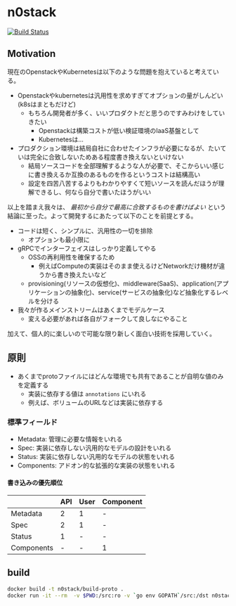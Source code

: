 # n0stack

[![Build Status](https://travis-ci.org/n0stack/proto.svg?branch=master)](https://travis-ci.org/n0stack/proto)

## Motivation

現在のOpenstackやKubernetesは以下のような問題を抱えていると考えている。

- Openstackやkubernetesは汎用性を求めすぎてオプションの量がしんどい (k8sはまともだけど)
  - もちろん開発者が多く、いいプロダクトだと思うのですみわけをしていきたい
    - Openstackは構築コストが低い検証環境のIaaS基盤として
    - Kubernetesは...
- プロダクション環境は結局自社に合わせたインフラが必要になるが、たいていは完全に合致しないためある程度書き換えないといけない
  - 結局ソースコードを全部理解するような人が必要で、そこからいい感じに書き換えるか互換のあるものを作るというコストは結構高い
  - 設定を四苦八苦するよりもわかりやすくて短いソースを読んだほうが理解できるし、何なら自分で書いたほうがいい

以上を踏まえ我々は、 *最初から自分で最高に合致するものを書けばよい* という結論に至った。よって開発するにあたって以下のことを前提とする。

- コードは短く、シンプルに、汎用性の一切を排除
  - オプションも最小限に
- gRPCでインターフェイスはしっかり定義してやる
  - OSSの再利用性を確保するため
    - 例えばComputeの実装はそのまま使えるけどNetworkだけ機材が違うから書き換えたいなど
  - provisioning(リソースの仮想化)、middleware(SaaS)、application(アプリケーションの抽象化)、service(サービスの抽象化)など抽象化するレベルを分ける
- 我々が作るメインストリームはあくまでモデルケース
  - 変える必要があれば各自がフォークして良しなにやること

加えて、個人的に楽しいので可能な限り新しく面白い技術を採用していく。

## 原則

- あくまでprotoファイルにはどんな環境でも共有であることが自明な値のみを定義する
  - 実装に依存する値は `annotations` にいれる
  - 例えば、ボリュームのURLなどは実装に依存する

### 標準フィールド

- Metadata: 管理に必要な情報をいれる
- Spec: 実装に依存しない汎用的なモデルの設計をいれる
- Status: 実装に依存しない汎用的なモデルの状態をいれる
- Components: アドオン的な拡張的な実装の状態をいれる

#### 書き込みの優先順位

|  | API | User | Component |
| -- | -- | -- | -- |
| Metadata | 2 | 1 | - |
| Spec | 2 | 1 | - |
| Status | 1 | - | - |
| Components | - | - | 1 |

## build

```sh
docker build -t n0stack/build-proto .
docker run -it --rm  -v $PWD:/src:ro -v `go env GOPATH`/src:/dst n0stack/build-proto --go_out=plugins=grpc:/dst
```
